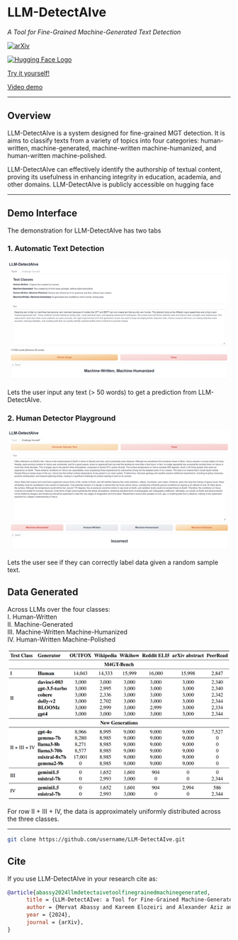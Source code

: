 # LLM-DetectAIve

*A Tool for Fine-Grained Machine-Generated Text Detection*

<a href="https://arxiv.org/abs/2405.05583"><img src="https://img.shields.io/badge/arXiv-2405.05583-B31B1B" alt="arXiv"></a>

<a href="https://huggingface.co/spaces/raj-tomar001/LLM-DetectAIve">
  <img src="https://huggingface.co/front/assets/huggingface_logo-noborder.svg" 
       alt="Hugging Face Logo" style="width: 50px; object-fit: contain;">
</a>

[Try it yourself!](tps://huggingface.co/spaces/raj-tomar001/LLM-DetectAIve)

[Video demo](https://www.youtube.com/watch?v=E8eT_bE7k8c&feature=youtu.be)


---

## Overview  

LLM-DetectAIve is a system designed for fine-grained MGT detection. It is aims to classify texts from a variety of topics into four categories: human-written, machine-generated, machine-written machine-humanized, and human-written machine-polished.

LLM-DetectAIve can effectively identify the authorship of textual content, proving its usefulness in enhancing integrity in education, academia, and other domains. LLM-DetectAIve is publicly accessible on hugging face

---

## Demo Interface

The demonstration for LLM-DetectAIve has two tabs

### 1. Automatic Text Detection
![Demo Interface 2](assets/Interface1.png)

    
Lets the user input any text (> 50 words) to get a prediction from LLM-DetectAIve.


### 2. Human Detector Playground

![Demo Interface 2](assets/Interface2.png)

Lets the user see if they can correctly label data given a random sample text.

## Data Generated

Across LLMs over the four classes:  
I. Human-Written  
II. Machine-Generated  
III. Machine-Written Machine-Humanized  
IV. Human-Written Machine-Polished  
 

![Data Generated Table](assets/data_generated_table.png)

<!-- <img src="assets\data_generated_table.png" width="100%"> -->
For row II + III + IV, the data is approximately uniformly distributed across the three classes.


---



```bash
git clone https://github.com/username/LLM-DetectAIve.git  

```

## Cite
If you use LLM-DetectAIve in your research cite as:
```bibtex
@article{abassy2024llmdetectaivetoolfinegrainedmachinegenerated,
      title = {LLM-DetectAIve: a Tool for Fine-Grained Machine-Generated Text Detection}, 
      author = {Mervat Abassy and Kareem Elozeiri and Alexander Aziz and Minh Ngoc Ta and Raj Vardhan Tomar and Bimarsha Adhikari and Saad El Dine Ahmed and Yuxia Wang and Osama Mohammed Afzal and Zhuohan Xie and Jonibek Mansurov and Ekaterina Artemova and Vladislav Mikhailov and Rui Xing and Jiahui Geng and Hasan Iqbal and Zain Muhammad Mujahid and Tarek Mahmoud and Akim Tsvigun and Alham Fikri Aji and Artem Shelmanov and Nizar Habash and Iryna Gurevych and Preslav Nakov},
      year = {2024},
      journal = {arXiv},
}

```

